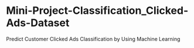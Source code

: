 # Mini-Project-Classification_Clicked-Ads-Dataset
Predict Customer Clicked Ads Classification by Using Machine Learning
